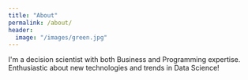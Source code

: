 ```yaml
---
title: "About"
permalink: /about/
header:
  image: "/images/green.jpg"
---
```



 I'm a decision scientist with both Business and Programming expertise.
 Enthusiastic about new technologies and trends in Data Science!
 
